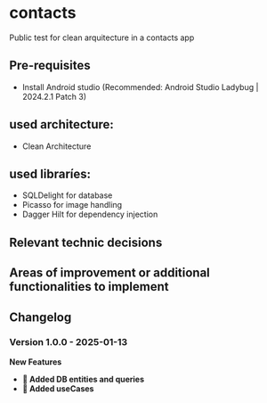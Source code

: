 # contacts
Public test for clean arquitecture in a contacts app

## Pre-requisites

* Install Android studio (Recommended: Android Studio Ladybug | 2024.2.1 Patch 3)

## used architecture: 
* Clean Architecture

## used libraríes:

* SQLDelight for database
* Picasso for image handling
* Dagger Hilt for dependency injection

## Relevant technic decisions

## Areas of improvement or additional functionalities to implement

## Changelog

### Version 1.0.0 - 2025-01-13

**New Features**
* **💎 Added DB entities and queries** 
* **💎 Added useCases**
